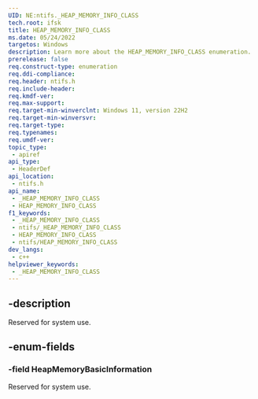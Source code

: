 ```yaml
---
UID: NE:ntifs._HEAP_MEMORY_INFO_CLASS
tech.root: ifsk
title: HEAP_MEMORY_INFO_CLASS
ms.date: 05/24/2022
targetos: Windows
description: Learn more about the HEAP_MEMORY_INFO_CLASS enumeration.
prerelease: false
req.construct-type: enumeration
req.ddi-compliance: 
req.header: ntifs.h
req.include-header: 
req.kmdf-ver: 
req.max-support: 
req.target-min-winverclnt: Windows 11, version 22H2
req.target-min-winversvr: 
req.target-type: 
req.typenames: 
req.umdf-ver: 
topic_type:
 - apiref
api_type:
 - HeaderDef
api_location:
 - ntifs.h
api_name:
 - _HEAP_MEMORY_INFO_CLASS
 - HEAP_MEMORY_INFO_CLASS
f1_keywords:
 - _HEAP_MEMORY_INFO_CLASS
 - ntifs/_HEAP_MEMORY_INFO_CLASS
 - HEAP_MEMORY_INFO_CLASS
 - ntifs/HEAP_MEMORY_INFO_CLASS
dev_langs:
 - c++
helpviewer_keywords:
 - _HEAP_MEMORY_INFO_CLASS
---
```


## -description

Reserved for system use.

## -enum-fields

### -field HeapMemoryBasicInformation

Reserved for system use.
